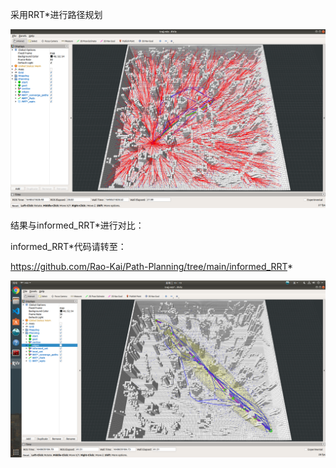 采用RRT*进行路径规划


![image](https://github.com/Rao-Kai/Path-Planning/blob/main/RRT*/images/RRT*%E7%BB%93%E6%9E%9C.png)


结果与informed_RRT*进行对比：

informed_RRT*代码请转至：

https://github.com/Rao-Kai/Path-Planning/tree/main/informed_RRT*


![image](https://github.com/Rao-Kai/Path-Planning/blob/main/informed_RRT*/images/informed_RRT*%E7%BB%93%E6%9E%9C.png)
